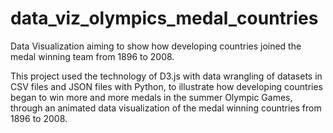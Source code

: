 # data_viz_olympics_medal_countries
Data Visualization aiming to show how developing countries joined the medal winning team from 1896 to 2008.

This project used the technology of D3.js with data wrangling of datasets in CSV files and JSON files with Python, to illustrate how developing countries began to win more and more medals in the summer Olympic Games, through an animated data visualization of the medal winning countries from  1896 to 2008.
